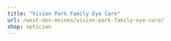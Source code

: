 ```yaml
---
title: "Vision Park Family Eye Care"
url: /west-des-moines/vision-park-family-eye-care/
shop: optician
---
```

